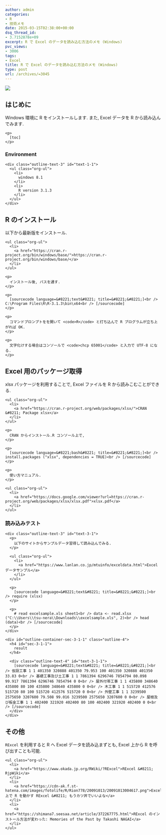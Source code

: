 ```yaml
---
author: admin
categories:
- R
- 技術メモ
date: 2015-03-15T02:38:00+00:00
dsq_thread_id:
- 3.7152878e+09
excerpt: R で Excel のデータを読み込む方法のメモ (Windows)
pvc_views:
- 3006
tags:
- Excel
title: R で Excel のデータを読み込む方法のメモ (Windows)
type: post
url: /archives/=3045
---
```


![][1]

<div id="outline-container-sec-1" class="outline-2">
  <h2 id="sec-1">
    はじめに
  </h2>
  
  <div class="outline-text-2" id="text-1">
    <p>
      Windows 環境に R をインストールします. また, Excel データを R から読み込んでみます.
    </p>
    
    <p>
      [toc]
    </p>
  </div>
  
  <div id="outline-container-sec-1-1" class="outline-3">
    <h3 id="sec-1-1">
      Environment
    </h3>
    
    <div class="outline-text-3" id="text-1-1">
      <ul class="org-ul">
        <li>
          windows 8.1
        </li>
        <li>
          R version 3.1.3
        </li>
      </ul>
    </div>
  </div>
</div>

<div id="outline-container-sec-2" class="outline-2">
  <h2 id="sec-2">
    R のインストール
  </h2>
  
  <div class="outline-text-2" id="text-2">
    <p>
      以下から最新版をインストール.
    </p>
    
    <ul class="org-ul">
      <li>
        <a href="https://cran.r-project.org/bin/windows/base/">https://cran.r-project.org/bin/windows/base/</a>
      </li>
    </ul>
    
    <p>
      インストール後, パスを通す.
    </p>
    
    <p>
      [sourcecode language=&#8221;text&#8221; title=&#8221;&#8221;]<br /> C:\Program Files\R\R-3.1.3\bin\x64<br /> [/sourcecode]
    </p>
    
    <p>
      コマンドプロンプトをを開いて <code>R</code> と打ち込んで R プログラムが立ち上がれば OK.
    </p>
    
    <p>
      文字化けする場合はコンソールで <code>chcp 65001</code> と入力で UTF-8 になる.
    </p>
  </div>
</div>

<div id="outline-container-sec-3" class="outline-2">
  <h2 id="sec-3">
    Excel 用のパッケージ取得
  </h2>
  
  <div class="outline-text-2" id="text-3">
    <p>
      xlsx パッケージを利用することで, Excel ファイルを R から読みこむことができる.
    </p>
    
    <ul class="org-ul">
      <li>
        <a href="https://cran.r-project.org/web/packages/xlsx/">CRAN &#8211; Package xlsx</a>
      </li>
    </ul>
    
    <p>
      CRAN からインストール.R コンソール上で,
    </p>
    
    <p>
      [sourcecode language=&#8221;bash&#8221; title=&#8221;&#8221;]<br /> install.packages ("xlsx", dependencies = TRUE)<br /> [/sourcecode]
    </p>
    
    <p>
      使い方マニュアル.
    </p>
    
    <ul class="org-ul">
      <li>
        <a href="https://docs.google.com/viewer?url=https://cran.r-project.org/web/packages/xlsx/xlsx.pdf">xlsx.pdf</a>
      </li>
    </ul>
  </div>
  
  <div id="outline-container-sec-3-1" class="outline-3">
    <h3 id="sec-3-1">
      読み込みテスト
    </h3>
    
    <div class="outline-text-3" id="text-3-1">
      <p>
        以下のサイトからサンプルデータ習得して読み込んでみる.
      </p>
      
      <ul class="org-ul">
        <li>
          <a href="https://www.lanlan.co.jp/mtuinfo/exceldata.html">Excel データサンプル</a>
        </li>
      </ul>
      
      <p>
        [sourcecode language=&#8221;text&#8221; title=&#8221;&#8221;]<br /> require (xlsx)
      </p>
      
      <p>
        # read excelsample.xls sheet1<br /> data <- read.xlsx ("C:\\Users\\tsu-nera\\Downloads\\excelsample.xls", 2)<br /> head (data)<br /> [/sourcecode]
      </p>
    </div>
    
    <div id="outline-container-sec-3-1-1" class="outline-4">
      <h4 id="sec-3-1-1">
        result
      </h4>
      
      <div class="outline-text-4" id="text-3-1-1">
        [sourcecode language=&#8221;text&#8221; title=&#8221;&#8221;]<br /> 仮設工事 1 1 401350 320888 401350 79.953 100 401350 320888 401350 33.83 0<br /> 基礎工事及び土工事 1 1 7861394 6296746 7854794 80.098 99.917 7861394 6296746 7854794 0 0<br /> 屋外付帯工事 1 1 435800 348640 435800 80 100 435800 348640 435800 0 0<br /> 木工事 1 1 515720 412576 515720 80 100 515720 412576 515720 0 0<br /> 外壁工事 1 1 3239500 2575650 3207600 79.508 99.016 3239500 2575650 3207600 0 0<br /> 屋根及び板金工事 1 1 402400 321920 402400 80 100 402400 321920 402400 0 0<br /> [/sourcecode]
      </div>
    </div>
  </div>
</div>

<div id="outline-container-sec-4" class="outline-2">
  <h2 id="sec-4">
    その他
  </h2>
  
  <div class="outline-text-2" id="text-4">
    <p>
      <code>RExcel</code> を利用すると R へ Excel データを読み込まずとも, Excel 上から R を呼び出すことも可能.
    </p>
    
    <ul class="org-ul">
      <li>
        <a href="https://www.okada.jp.org/RWiki/?RExcel">RExcel &#8211; RjpWiki</a>
      </li>
      <li>
        <a href="https://cdn-ak.f.st-hatena.com/images/fotolife/R/Rion778/20091013/20091013004617.png">Excel 上で R を動かす RExcel &#8211; もうカツ丼でいいよな</a>
      </li>
      <li>
        <a href="https://shimana7.seesaa.net/article/372267775.html">RExcel のインストール方法が変わった: Memories of the Past by Takashi NAGAI</a>
      </li>
    </ul>
  </div>
</div>

 [1]: https://futurismo.biz/wp-content/uploads/Windows_7_Vertical_Logo_Web.jpg
